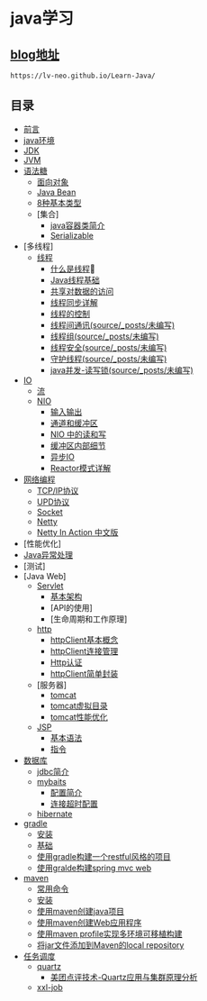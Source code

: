 # java学习

## [blog地址](https://lv-neo.github.io/Learn-Java/)

```
https://lv-neo.github.io/Learn-Java/
```

## 目录
* [前言](source/_posts/README.md)
* [java环境](source/_posts/base/env.md)
* [JDK](source/_posts/base/jdk.md)
* [JVM](source/_posts/http://wiki.jikexueyuan.com/project/java-vm/)
* [语法糖](source/_posts/syntax/README.md)
	* [面向对象](source/_posts/http://wiki.jikexueyuan.com/project/java/inheritance.html)
	* [Java Bean](source/_posts/) 
	* [8种基本类型](source/_posts/syntax/primitiveType.md)
	* [集合]
		* [java容器类简介](source/_posts/Collection/README.md)
		* [Serializable](source/_posts/lang/Serializable.md) 
* [多线程]
	* [线程](source/_posts/)
		* [什么是线程](source/_posts/thread/thread.md)
		* [Java线程基础](source/_posts/thread/java.md)
		* [共享对数据的访问](source/_posts/thread/shared.md)
		* [线程同步详解](source/_posts/thread/synchronized.md)
		* [线程的控制](source/_posts/thread/controller.md)
		* [线程间通讯(source/_posts/未编写)](source/_posts/thread/communication.md)
		* [线程组(source/_posts/未编写)](source/_posts/thread/threadgroup.md)
		* [线程安全(source/_posts/未编写)](source/_posts/thread/safe.md)
		* [守护线程(source/_posts/未编写)](source/_posts/thread/daemon.md)
		* [java并发-读写锁(source/_posts/未编写)](source/_posts/thread/lock.md)
* [IO](source/_posts/)
	* [流](source/_posts/IO/stream.md)
	* [NIO](source/_posts/NIO/README.md)
		* [输入输出](source/_posts/NIO/IO.md)
		* [通道和缓冲区](source/_posts/NIO/channel_buffer.md)
		* [NIO 中的读和写](source/_posts/NIO/read_write.md)
		* [缓冲区内部细节](source/_posts/NIO/buffer.md)
		* [异步IO](source/_posts/NIO/no-async-io.md)
		* [Reactor模式详解](source/_posts/NIO/Reactor.md)
* [网络编程](source/_posts/)
	* [TCP/IP协议](source/_posts/network/tcpip.md)
	* [UPD协议](source/_posts/network/upd.md)
	* [Socket](source/_posts/network/socket.md)
	* [Netty](source/_posts/Netty/README.md)
	* [Netty In Action 中文版](source/_posts/https://waylau.com/essential-netty-in-action/)
* [性能优化]
* [Java异常处理](source/_posts/exception/README.md)
* [测试]
* [Java Web]
	* [Servlet](source/_posts/Servlet/README.md)
		* [基本架构](source/_posts/Servlet/baseFramework.md)
		* [API的使用]
		* [生命周期和工作原理]
	* [http](source/_posts/java-http/README.md)
		* [httpClient基本概念](source/_posts/java-http/httpClient.md)
		* [httpClient连接管理](source/_posts/java-http/connect.md)
		* [Http认证](source/_posts/java-http/auth.md)
		* [httpClient简单封装](source/_posts/java-http/httpUtil.md)
	* [服务器]
		* [tomcat](source/_posts/tomcat/README.md)
		* [tomcat虚拟目录](source/_posts/tomcat/virtual.md) 
		* [tomcat性能优化](source/_posts/tomcat/performance.md)
	* [JSP](source/_posts/JSP/README.md)
		* [基本语法](source/_posts/JSP/BasicSyntax.md)
		* [指令](source/_posts/JSP/order.md)
* [数据库](source/_posts/db/README.md)
	* [jdbc简介](source/_posts/jdbc/README.md)
	* [mybaits](source/_posts/)
		* [配置简介](source/_posts/mybaits/conf.md)
		* [连接超时配置](source/_posts/mybaits/README.md)
	* [hibernate](source/_posts/hibernate/README.md) 
* [gradle](source/_posts/gradle/README.md)
	* [安装](source/_posts/gradle/install.md)
	* [基础](source/_posts/gradle/des.md)
	* [使用gradle构建一个restful风格的项目](source/_posts/gradle/restful.md)
	* [使用gralde构建spring mvc web](source/_posts/gralde/spring.md)
* [maven](source/_posts/maven/README.md)
	* [常用命令](source/_posts/maven/shell.md)
	* [安装](source/_posts/maven/install.md) 
	* [使用maven创建java项目](source/_posts/maven/java.md)
	* [使用maven创建Web应用程序](source/_posts/maven/web.md)
	* [使用maven profile实现多环境可移植构建](source/_posts/maven/evn.md)
	* [将jar文件添加到Maven的local repository](source/_posts/maven/jar.md)
* [任务调度](source/_posts/quartz/README.md)
	* [quartz](source/_posts/) 
		* [美团点评技术-Quartz应用与集群原理分析](source/_posts/quartz/Quartz-meituan.md)
	* [xxl-job](source/_posts/)

	






